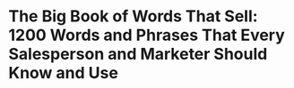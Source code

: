 # The Big Book of Words That Sell: 1200 Words and Phrases That Every Salesperson and Marketer Should Know and Use

## 

